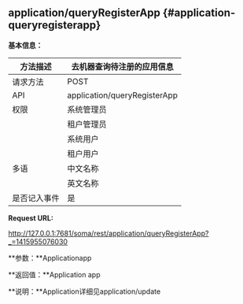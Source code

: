 ## application/queryRegisterApp {#application-queryregisterapp}

**基本信息：**

| 方法描述 | 去机器查询待注册的应用信息 |
| --- | --- |
| 请求方法 | POST |
| API | application/queryRegisterApp |
| 权限 | 系统管理员 | 是 |
|  | 租户管理员 | 是 |
|  | 系统用户 | 是 |
|  | 租户用户 | 是 |
| 多语 | 中文名称 | 去机器查询待注册的应用信息 |
|  | 英文名称 | **Query application to be register from remote computer** |
| 是否记入事件 | 是 |

**Request URL:**

http://127.0.0.1:7681/soma/rest/application/queryRegisterApp?_=1415955076030

**参数：**Applicationapp

**返回值：**Application app

**说明：**Application详细见application/update